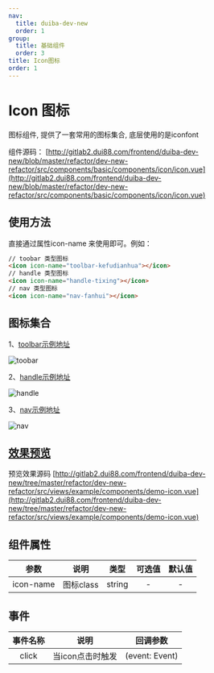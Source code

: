 ```yaml
---
nav:
  title: duiba-dev-new
  order: 1
group:
  title: 基础组件
  order: 3
title: Icon图标
order: 1
---
```


# Icon 图标

图标组件, 提供了一套常用的图标集合, 底层使用的是iconfont

组件源码： [http://gitlab2.dui88.com/frontend/duiba-dev-new/blob/master/refactor/dev-new-refactor/src/components/basic/components/icon/icon.vue](http://gitlab2.dui88.com/frontend/duiba-dev-new/blob/master/refactor/dev-new-refactor/src/components/basic/components/icon/icon.vue)

## 使用方法
直接通过属性icon-name 来使用即可。例如：

```html
// toobar 类型图标
<icon icon-name="toolbar-kefudianhua"></icon>
// handle 类型图标
<icon icon-name="handle-tixing"></icon>
// nav 类型图标
<icon icon-name="nav-fanhui"></icon>
```

## 图标集合

1、[toolbar示例地址](http://yun.dui88.com/saas/components/toolbar/demo_fontclass.html)

![toobar](http://yun.dui88.com/saas/documents/toolbar/demo_fontclass.png)

2、[handle示例地址](http://yun.dui88.com/saas/components/handle/demo_fontclass.html)

![handle](http://yun.dui88.com/saas/documents/handle/demo_fontclass.png)

3、[nav示例地址](http://yun.dui88.com/saas/components/nav/demo_fontclass.html)

![nav](http://yun.dui88.com/saas/documents/nav/demo_fontclass.png)

## [效果预览](https://hd.dlp.duiba.com.cn/static/index/new?appId=1#/example?active=0)

预览效果源码 [http://gitlab2.dui88.com/frontend/duiba-dev-new/tree/master/refactor/dev-new-refactor/src/views/example/components/demo-icon.vue](http://gitlab2.dui88.com/frontend/duiba-dev-new/tree/master/refactor/dev-new-refactor/src/views/example/components/demo-icon.vue)

## 组件属性

参数|说明|类型|可选值|默认值
:---:|:--:|:---:|:---:|:---:
icon-name|图标class|string|-|-

## 事件

事件名称|说明|回调参数
:---:|:--:|:---:
click|当icon点击时触发|(event: Event)
